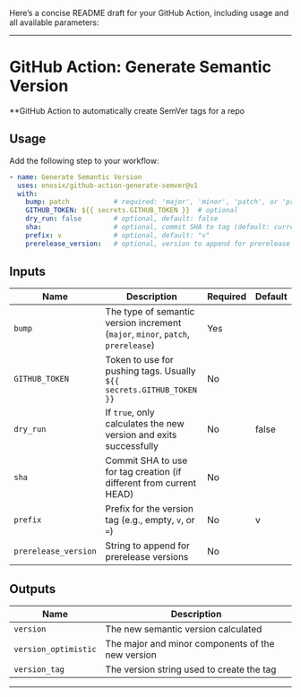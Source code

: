 Here’s a concise README draft for your GitHub Action, including usage and all available parameters:

---

# GitHub Action: Generate Semantic Version

**GitHub Action to automatically create SemVer tags for a repo

## Usage

Add the following step to your workflow:

```yaml
- name: Generate Semantic Version
  uses: enosix/github-action-generate-semver@v1
  with:
    bump: patch           # required: 'major', 'minor', 'patch', or 'prerelease'
    GITHUB_TOKEN: ${{ secrets.GITHUB_TOKEN }}  # optional
    dry_run: false        # optional, default: false
    sha:                  # optional, commit SHA to tag (default: current HEAD)
    prefix: v             # optional, default: "v"
    prerelease_version:   # optional, version to append for prerelease
```

## Inputs

| Name               | Description                                                                                 | Required | Default   |
|--------------------|--------------------------------------------------------------------------------------------|----------|-----------|
| `bump`             | The type of semantic version increment (`major`, `minor`, `patch`, `prerelease`)           | Yes      |           |
| `GITHUB_TOKEN`     | Token to use for pushing tags. Usually `${{ secrets.GITHUB_TOKEN }}`                       | No       |           |
| `dry_run`          | If `true`, only calculates the new version and exits successfully                          | No       | false     |
| `sha`              | Commit SHA to use for tag creation (if different from current HEAD)                        | No       |           |
| `prefix`           | Prefix for the version tag (e.g., empty, `v`, or `=`)                                      | No       | v         |
| `prerelease_version`| String to append for prerelease versions                                                  | No       |           |

## Outputs

| Name                 | Description                                               |
|----------------------|----------------------------------------------------------|
| `version`            | The new semantic version calculated                      |
| `version_optimistic` | The major and minor components of the new version        |
| `version_tag`        | The version string used to create the tag                |

---
